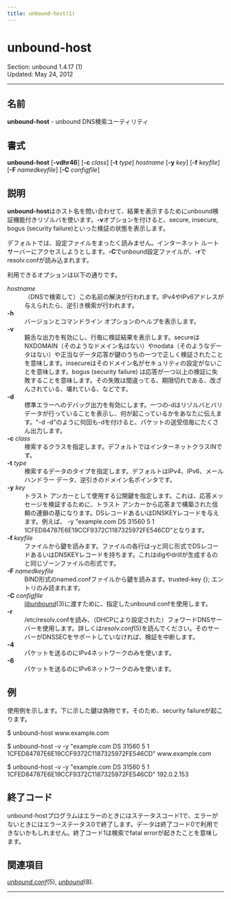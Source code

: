 ```yaml
---
title: unbound-host(1)
---
```

<h1>unbound-host</h1>
<p>Section: unbound 1.4.17 (1)<br />
Updated: May 24, 2012<br /></p>
<hr />
<h2>名前</h2>
<p><strong>unbound-host</strong> - unbound DNS検索ユーティリティ</p>
<h2>書式</h2>
<p><strong>unbound-host</strong> [<strong>-vdhr46</strong>] [<strong>-c</strong> <em>class</em>] [<strong>-t</strong> <em>type</em>] <em>hostname</em> [<strong>-y</strong> <em>key</em>] [<strong>-f</strong> <em>keyfile</em>] [<strong>-F</strong> <em>namedkeyfile</em>] [<strong>-C</strong> <em>configfile</em>]</p>
<h2>説明</h2>
<p><strong>unbound-host</strong>はホスト名を問い合わせて、結果を表示するためにunbound検証機能付きリゾルバを使います。<strong>-v</strong>オプションを付けると、secure, insecure, bogus (security failure)といった検証の状態を表示します。</p>
<p>デフォルトでは、設定ファイルをまったく読みません。インターネット ルート サーバーにアクセスしようとします。<strong>-C</strong>でunbound設定ファイルが、<strong>-r</strong>でresolv.confが読み込まれます。</p>
<p>利用できるオプションは以下の通りです。</p>
<dl compact="compact">
<dt><em>hostname</em></dt>
<dd>（DNSで検索して）この名前の解決が行われます。IPv4やIPv6アドレスが与えられたら、逆引き検索が行われます。</dd>
<dt><strong>-h</strong></dt>
<dd>バージョンとコマンドライン オプションのヘルプを表示します。</dd>
<dt><strong>-v</strong></dt>
<dd>饒舌な出力を有効にし、行毎に検証結果を表示します。secureはNXDOMAIN（そのようなドメイン名はない）やnodata（そのようなデータはない）や正当なデータ応答が鍵のうちの一つで正しく検証されたことを意味します。insecureはそのドメイン名がセキュリティの設定がないことを意味します。bogus (security failure) は応答が一つ以上の検証に失敗することを意味します。その失敗は間違ってる、期限切れである、改ざんされている、壊れている、などです。</dd>
<dt><strong>-d</strong></dt>
<dd>標準エラーへのデバッグ出力を有効にします。一つの-dはリゾルバとバリデータが行っていることを表示し、何が起こっているかをあなたに伝えます。"-d -d"のように何回も-dを付けると、パケットの送受信毎にたくさん出力します。</dd>
<dt><strong>-c</strong> <em>class</em></dt>
<dd>検索するクラスを指定します。デフォルトではインターネットクラスINです。</dd>
<dt><strong>-t</strong> <em>type</em></dt>
<dd>検索するデータのタイプを指定します。デフォルトはIPv4、IPv6、メール ハンドラー データ、逆引きのドメイン名ポインタです。</dd>
<dt><strong>-y</strong> <em>key</em></dt>
<dd>トラスト アンカーとして使用する公開鍵を指定します。これは、応答メッセージを検証するために、トラスト アンカーから応答まで構築された信頼の連鎖の基になります。DSレコードあるいはDNSKEYレコードを与えます。例えば、 -y "example.com DS 31560 5 1 1CFED84787E6E19CCF9372C1187325972FE546CD"となります。</dd>
<dt><strong>-f</strong> <em>keyfile</em></dt>
<dd>ファイルから鍵を読みます。ファイルの各行は-yと同じ形式でDSレコードあるいはDNSKEYレコードを持ちます。これはdigやdrillが生成するのと同じゾーンファイルの形式です。</dd>
<dt><strong>-F</strong> <em>namedkeyfile</em></dt>
<dd>BIND形式のnamed.confファイルから鍵を読みます。trusted-key {}; エントリのみ読まれます。</dd>
<dt><strong>-C</strong> <em>configfile</em></dt>
<dd><em><a href="../libunbound/">libunbound</a></em>(3)に渡すために、指定したunbound.confを使用します。</dd>
<dt><strong>-r</strong></dt>
<dd>/etc/resolv.confを読み、（DHCPにより設定された）フォワードDNSサーバーを使用します。詳しくは<em>resolv.conf</em>(5)を読んでください。そのサーバーがDNSSECをサポートしていなければ、検証を中断します。</dd>
<dt><strong>-4</strong></dt>
<dd>パケットを送るのにIPv4ネットワークのみを使います。</dd>
<dt><strong>-6</strong></dt>
<dd>パケットを送るのにIPv6ネットワークのみを使います。</dd>
</dl>
<h2>例</h2>
<p>使用例を示します。下に示した鍵は偽物です。そのため、security failureが起こります。</p>
<p>$ unbound-host www.example.com</p>
<p>$ unbound-host -v -y "example.com DS 31560 5 1 1CFED84787E6E19CCF9372C1187325972FE546CD" www.example.com</p>
<p>$ unbound-host -v -y "example.com DS 31560 5 1 1CFED84787E6E19CCF9372C1187325972FE546CD" 192.0.2.153</p>
<h2>終了コード</h2>
<p>unbound-hostプログラムはエラーのときにはステータスコード1で、エラーがないときにはエラーステータス0で終了します。データは終了コード0で利用できないかもしれません。終了コード1は検索でfatal errorが起きたことを意味します。</p>
<h2>関連項目</h2>
<p><em><a href="../unbound.conf/">unbound.conf</a></em>(5), <em><a href="../unbound/">unbound</a></em>(8).</p>
<hr />
